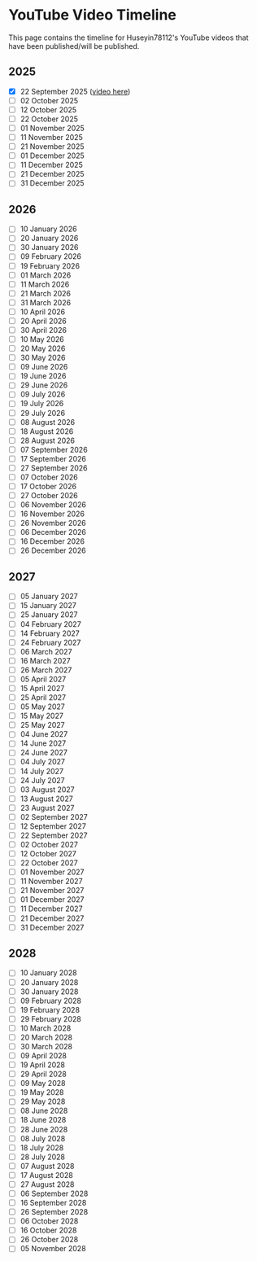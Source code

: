 # YouTube Video Timeline
This page contains the timeline for Huseyin78112's YouTube videos that have been published/will be published.

## 2025
* [x] 22 September 2025 ([video here](https://www.youtube.com/watch?v=oGLbbU9IDkg))
* [ ] 02 October 2025
* [ ] 12 October 2025
* [ ] 22 October 2025
* [ ] 01 November 2025
* [ ] 11 November 2025
* [ ] 21 November 2025
* [ ] 01 December 2025
* [ ] 11 December 2025
* [ ] 21 December 2025
* [ ] 31 December 2025

## 2026
* [ ] 10 January 2026
* [ ] 20 January 2026
* [ ] 30 January 2026
* [ ] 09 February 2026
* [ ] 19 February 2026
* [ ] 01 March 2026
* [ ] 11 March 2026
* [ ] 21 March 2026
* [ ] 31 March 2026
* [ ] 10 April 2026
* [ ] 20 April 2026
* [ ] 30 April 2026
* [ ] 10 May 2026
* [ ] 20 May 2026
* [ ] 30 May 2026
* [ ] 09 June 2026
* [ ] 19 June 2026
* [ ] 29 June 2026
* [ ] 09 July 2026
* [ ] 19 July 2026
* [ ] 29 July 2026
* [ ] 08 August 2026
* [ ] 18 August 2026
* [ ] 28 August 2026
* [ ] 07 September 2026
* [ ] 17 September 2026
* [ ] 27 September 2026
* [ ] 07 October 2026
* [ ] 17 October 2026
* [ ] 27 October 2026
* [ ] 06 November 2026
* [ ] 16 November 2026
* [ ] 26 November 2026
* [ ] 06 December 2026
* [ ] 16 December 2026
* [ ] 26 December 2026

## 2027
* [ ] 05 January 2027
* [ ] 15 January 2027
* [ ] 25 January 2027
* [ ] 04 February 2027
* [ ] 14 February 2027
* [ ] 24 February 2027
* [ ] 06 March 2027
* [ ] 16 March 2027
* [ ] 26 March 2027
* [ ] 05 April 2027
* [ ] 15 April 2027
* [ ] 25 April 2027
* [ ] 05 May 2027
* [ ] 15 May 2027
* [ ] 25 May 2027
* [ ] 04 June 2027
* [ ] 14 June 2027
* [ ] 24 June 2027
* [ ] 04 July 2027
* [ ] 14 July 2027
* [ ] 24 July 2027
* [ ] 03 August 2027
* [ ] 13 August 2027
* [ ] 23 August 2027
* [ ] 02 September 2027
* [ ] 12 September 2027
* [ ] 22 September 2027
* [ ] 02 October 2027
* [ ] 12 October 2027
* [ ] 22 October 2027
* [ ] 01 November 2027
* [ ] 11 November 2027
* [ ] 21 November 2027
* [ ] 01 December 2027
* [ ] 11 December 2027
* [ ] 21 December 2027
* [ ] 31 December 2027

## 2028
* [ ] 10 January 2028
* [ ] 20 January 2028
* [ ] 30 January 2028
* [ ] 09 February 2028
* [ ] 19 February 2028
* [ ] 29 February 2028
* [ ] 10 March 2028
* [ ] 20 March 2028
* [ ] 30 March 2028
* [ ] 09 April 2028
* [ ] 19 April 2028
* [ ] 29 April 2028
* [ ] 09 May 2028
* [ ] 19 May 2028
* [ ] 29 May 2028
* [ ] 08 June 2028
* [ ] 18 June 2028
* [ ] 28 June 2028
* [ ] 08 July 2028
* [ ] 18 July 2028
* [ ] 28 July 2028
* [ ] 07 August 2028
* [ ] 17 August 2028
* [ ] 27 August 2028
* [ ] 06 September 2028
* [ ] 16 September 2028
* [ ] 26 September 2028
* [ ] 06 October 2028
* [ ] 16 October 2028
* [ ] 26 October 2028
* [ ] 05 November 2028
